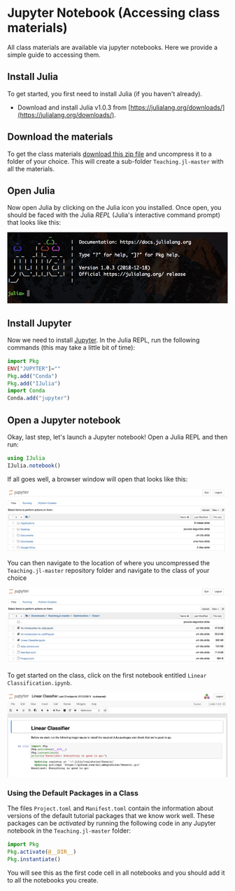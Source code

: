 # Jupyter Notebook (Accessing class materials)

All class materials are available via jupyter notebooks. Here we provide a simple guide to accessing them.

## Install Julia

To get started, you first need to install Julia (if you haven't already).

 - Download and install Julia v1.0.3 from [https://julialang.org/downloads/](https://julialang.org/downloads/).

## Download the materials

To get the class materials [download this zip file](https://github.com/LAMPSPUC/Teaching.jl/archive/master.zip) and uncompress it to a folder of your choice. This will create a sub-folder `Teaching.jl-master` with all the materials.

## Open Julia

Now open Julia by clicking on the Julia icon you installed. Once open, you should be faced with the Julia *REPL* (Julia's interactive command prompt) that looks like this:

![Julia REPL](jupyterimg/juliarepl.png)

## Install Jupyter

Now we need to install [Jupyter](http://jupyter.org/).
In the Julia REPL, run the following commands (this may take a little bit of time):
```julia
import Pkg
ENV["JUPYTER"]=""
Pkg.add("Conda")
Pkg.add("IJulia")
import Conda
Conda.add("jupyter")
```

## Open a Jupyter notebook

Okay, last step, let's launch a Jupyter notebook! Open a Julia REPL and then run:
```julia
using IJulia
IJulia.notebook()
```

If all goes well, a browser window will open that looks like this:

![jupyer_notebook](jupyterimg/jupyterfirstpage.png)

You can then navigate to the location of where you uncompressed the `Teaching.jl-master` repository folder and navigate to the class of your choice

![jupyer_notebook](jupyterimg/pagerepo.png)

To get started on the class, click on the first notebook entitled `Linear Classification.ipynb`.

![jupyer_notebook](jupyterimg/class1.png)

### Using the Default Packages in a Class

The files `Project.toml` and `Manifest.toml` contain the information about versions of the default tutorial packages that we know work well. These packages can be _activated_ by running the following code in any Jupyter notebook in the `Teaching.jl-master` folder:
```julia
import Pkg
Pkg.activate(@__DIR__)
Pkg.instantiate()
```
You will see this as the first code cell in all notebooks and you should add it to all the notebooks you create.